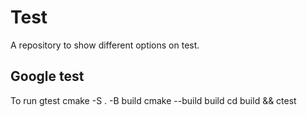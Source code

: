 # Test
A repository to show different options on test.

## Google test
To run gtest
cmake -S . -B build
cmake --build build
cd build && ctest
